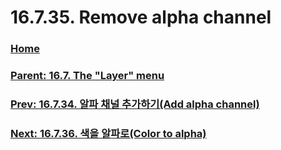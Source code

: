 # 16.7.35. Remove alpha channel

### [Home](./00-home.md)
### [Parent: 16.7. The "Layer" menu](./16-07-00-the-layer-menu.md)
### [Prev: 16.7.34. 알파 채널 추가하기(Add alpha channel)](./16-07-34-add-alpha-channel.md)
### [Next: 16.7.36. 색을 알파로(Color to alpha)](./16-07-36-color-to-alpha.md)
